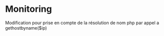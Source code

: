 # Monitoring
Modification pour prise en compte de la résolution de nom php par appel a gethostbyname($ip)
